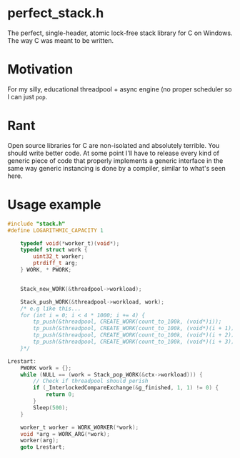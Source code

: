# perfect_stack.h
The perfect, single-header, atomic lock-free stack library for C on Windows. The way C was meant to be written.

# Motivation
For my silly, educational threadpool + async engine (no proper scheduler so I can just `pop`.

# Rant
Open source libraries for C are non-isolated and absolutely terrible. You should write better code. At some point I'll have to release every kind of generic piece of code that properly implements a generic interface in the same way generic instancing is done by a compiler, similar to what's seen here.

# Usage example
```c
#include "stack.h"
#define LOGARITHMIC_CAPACITY 1

	typedef void(*worker_t)(void*);
	typedef struct work {
		uint32_t worker;
		ptrdiff_t arg;
	} WORK, * PWORK;


	Stack_new_WORK(&threadpool->workload);

	Stack_push_WORK(&threadpool->workload, work);
	/* e.g like this...
	for (int i = 0; i < 4 * 1000; i += 4) {
		tp_push(&threadpool, CREATE_WORK(count_to_100k, (void*)i));
		tp_push(&threadpool, CREATE_WORK(count_to_100k, (void*)(i + 1)));
		tp_push(&threadpool, CREATE_WORK(count_to_100k, (void*)(i + 2)));
		tp_push(&threadpool, CREATE_WORK(count_to_100k, (void*)(i + 3)));
	}*/

Lrestart:
	PWORK work = {};
	while (NULL == (work = Stack_pop_WORK(&ctx->workload))) {
		// Check if threadpool should perish
		if (_InterlockedCompareExchange(&g_finished, 1, 1) != 0) {
			return 0;
		}
		Sleep(500);
	}

	worker_t worker = WORK_WORKER(*work);
	void *arg = WORK_ARG(*work);
	worker(arg);
	goto Lrestart;
```

